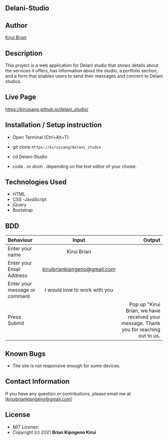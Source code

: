 ## Delani-Studio

## Author

[Kirui Brian](https://github.com/Kiruisang)

## Description

This project is a web application for Delani studio that shows details about the services it offers, has information about the studio, a portfolio section, and a form that enables users to send their messages and concern to Delani studios. 


## Live Page 
https://kiruisang.github.io/delani_studio/ 


## Installation / Setup instruction
* Open Terminal {Ctrl+Alt+T}

* git clone ```https://kiruisang/delani_studio```

* cd Delani-Studio

* code . or atom . depending on the text editor of your choise.

## Technologies Used

- HTML
- CSS
-JavaScript
- jQuery
- Bootstrap

## BDD
| Behaviour      | Input        | Output       |
| :------------- | :----------: | -----------: |
|  Enter your name  |   Kirui Brian |     |
| Enter your Email Address  | kiruibriankipngeno@gmail.com |   |
| Enter your message or comment   |  I would love to work with you     |     |
| Press Submit|     |Pop up "Kirui Brian, we have received your message. Thank you for reaching out to us.|

## Known Bugs
* The site is not responsive enough for some devices. 


## Contact Information 

If you have any question or contributions, please email me at [kiruibriankipngeno@gmail.com]

## License
* *MIT License:*
* Copyright (c) 2021 **Brian Kipngeno Kirui**

